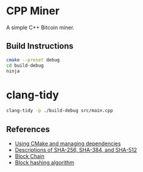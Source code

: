 # CPP Miner

A simple C++ Bitcoin miner.

## Build Instructions

```bash
cmake --preset debug
cd build-debug
ninja
```

# clang-tidy

```bash
clang-tidy -p ./build-debug src/main.cpp
```

## References

* [Using CMake and managing dependencies](https://edw.is/using-cmake/)
* [Descriptions of SHA-256, SHA-384, and SHA-512](https://eips.ethereum.org/assets/eip-2680/sha256-384-512.pdf)
* [Block Chain](https://developer.bitcoin.org/reference/block_chain.html)
* [Block hashing algorithm](https://en.bitcoin.it/wiki/Block_hashing_algorithm)
